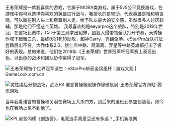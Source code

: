 王者荣耀是一款我喜欢的游戏，它属于MOBA类游戏，属于5v5公平竞技游戏，在游戏中你可以选择你喜欢的英雄进行战斗，我擅长的是辅助，代表英雄是瑶和明世隐，可以骑在别人头上和牵着别人走，给予队友最大的安全感，虽然很多人讨厌软辅，那是他们不懂这个英雄。 我最喜欢的是eeyarpro这个战队，特别是2019年世冠，在这场比赛中，Cat于第三局拿出貂蝉，凶狠入侵带领全队打开节奏，天秀操作塔下起舞三杀，最终9杀1死10助攻，超神Carry，秀翻全场。eStarPro战队打法套路层出不穷，大乔体系2.0、狄仁杰中路、高渐离、弈星等中路英雄都打出了极好的表现。总的来说，他们在2019年《王者荣耀》世界冠军杯冠军赛上表现出色，以出色的战术和团队协作赢得了冠军。

<img title="" src="https://ts1.cn.mm.bing.net/th/id/R-C.6c6ff86db0d5c2979c9981bd938c5794?rik=DzDr4opQe%2fMucg&riu=http%3a%2f%2fwww.gamelook.com.cn%2fwp-content%2fuploads%2f2019%2f08%2f1-10-1024x639.jpg&ehk=yjzjSRRvVqIF0NuWz06ihw4lMRRD0%2fMvY05QAizWByQ%3d&risl=&pid=ImgRaw&r=0" alt="王者荣耀首个世界冠军诞生：eStarPro斩获金凤凰杯 | 游戏大观 | GameLook.com.cn" data-align="inline">

![灵性绕后分割战场，武汉ES.诺言曹操极限操作智破危局-王者荣耀官方网站-腾讯游戏](https://itea-cdn.qq.com/file/editor/2020080420/image001.1596545507.571a92db11de6176d7a9dd3153242602.1280x720_175915.jpg)

当年我看诺言的曹操和关羽在赛场上大杀四方，到后来的退役到参加创造营，如今也在赛场上见不到他了。

![KPL诺言闪耀《创造营》，电竞选手离爱豆还有多远？_手机新浪网](https://n.sinaimg.cn/spider2021224/556/w871h485/20210224/845d-kkmphps9257371.png)
